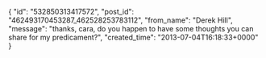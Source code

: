  {
   "id": "532850313417572",
   "post_id": "462493170453287_462528253783112",
   "from_name": "Derek Hill",
   "message": "thanks, cara, do you happen to have some thoughts you can share for my predicament?",
   "created_time": "2013-07-04T16:18:33+0000"
 }
